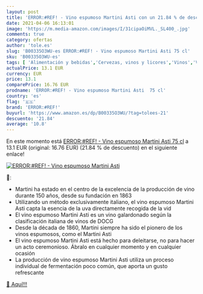 ```yaml
---
layout: post
title: 'ERROR:#REF! - Vino espumoso Martini Asti con un 21.84 % de descuento'
date: 2021-04-06 16:13:01
image: 'https://m.media-amazon.com/images/I/31cipaOiMVL._SL400_.jpg'
comments: true
category: ofertas
author: 'tole.es'
slug: 'B00335O3WU-es ERROR:#REF! - Vino espumoso Martini Asti 75 cl'
sku: 'B00335O3WU-es'
tags: [ 'Alimentación y bebidas','Cervezas, vinos y licores','Vinos','Vinos espumoso y champanes','Vinos espumosos','error:#ref!','martini', ]
actualPrice: 13.1 EUR
currency: EUR
price: 13.1
comparePrice: 16.76 EUR
prodname: 'ERROR:#REF! - Vino espumoso Martini Asti  75 cl'
country: 'es'
flag: '🇪🇸'
brand: 'ERROR:#REF!'
buyurl: 'https://www.amazon.es/dp/B00335O3WU/?tag=tolees-21'
descuento: '21.84'
average: '10.8'
---
```


En este momento está [ERROR:#REF! - Vino espumoso Martini Asti  75 cl](https://www.amazon.es/dp/B00335O3WU/?tag=tolees-21) a 13.1 EUR (original: 16.76 EUR) (21.84 %  de descuento) en el siguiente enlace!

[![ERROR:#REF! - Vino espumoso Martini Asti](https://m.media-amazon.com/images/I/31cipaOiMVL._SL400_.jpg)](https://www.amazon.es/dp/B00335O3WU/?tag=tolees-21)

🔎:

- Martini ha estado en el centro de la excelencia de la producción de vino durante 150 años, desde su fundación en 1863
- Utilizando un método exclusivamente italiano, el vino espumoso Martini Asti capta la esencia de la uva directamente recogida de la vid
- El vino espumoso Martini Asti es un vino galardonado según la clasificación italiana de vinos de DOCG
- Desde la década de 1860, Martini siempre ha sido el pionero de los vinos espumosos, como el Martini Asti
- El vino espumoso Martini Asti está hecho para deleitarse, no para hacer un acto ceremonioso. Ábralo en cualquier momento y en cualquier ocasión
- La producción de vino espumoso Martini Asti utiliza un proceso individual de fermentación poco común, que aporta un gusto refrescante

[🛒 Aquí!!!](https://www.amazon.es/dp/B00335O3WU/?tag=tolees-21)
